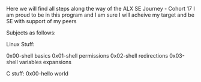 Here we will find all steps along the way of the ALX SE Journey - Cohort 17
I am proud to be in this program and I am sure I will acheive my target and be SE with support of my peers

Subjects as follows:

Linux Stuff:

0x00-shell basics
0x01-shell permissions
0x02-shell redirections
0x03-shell variables expansions

C stuff:
0x00-hello world

